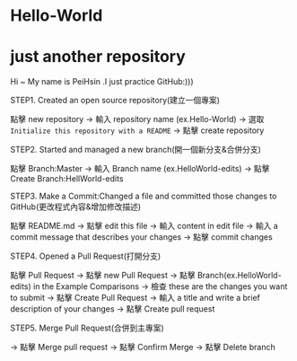 # Hello-World
just another repository
========

Hi ~ My name is PeiHsin .I just practice GitHub:)))

STEP1. Created an open source repository(建立一個專案)

點擊 new repository -> 輸入 repository name (ex.Hello-World) 
-> 選取 `Initialize this repository with a README` -> 點擊 create repository

STEP2. Started and managed a new branch(開一個新分支&合併分支)

點擊 Branch:Master -> 輸入 Branch name (ex.HelloWorld-edits)
-> 點擊 Create Branch:HellWorld-edits

STEP3. Make a Commit:Changed a file and committed those changes to GitHub(更改程式內容&增加修改描述)

點擊 README.md -> 點擊 edit this file -> 輸入 content in edit file 
-> 輸入 a commit message that describes your changes -> 點擊 commit changes

STEP4. Opened a Pull Request(打開分支)

點擊 Pull Request -> 點擊 new Pull Request -> 點擊 Branch(ex.HelloWorld-edits) in the Example Comparisons
-> 檢查 these are the changes you want to submit -> 點擊 Create Pull Request 
-> 輸入 a title and write a brief description of your changes -> 點擊 Create pull request

STEP5. Merge Pull Request(合併到主專案)

-> 點擊 Merge pull request -> 點擊 Confirm Merge -> 點擊 Delete branch
